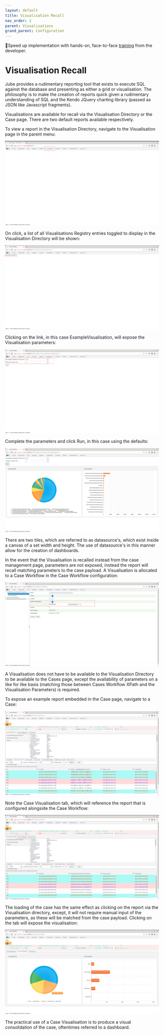 ```yaml
---
layout: default
title: Visualisation Recall
nav_order: 1
parent: Visualisations
grand_parent: Configuration
---
```


🚀Speed up implementation with hands-on, face-to-face [training](https://www.jube.io/training) from the developer.

# Visualisation Recall
Jube provides a rudimentary reporting tool that exists to execute SQL against the database and presenting as either a grid or visualisation.  The philosophy is to make the creation of reports quick given a rudimentary understanding of SQL and the Kendo JQuery charting library (passed as JSON like Javascript fragments).

Visualisations are available for recall via the Visualisation Directory or the Case page.  There are two default reports available respectively.

To view a report in the Visualisation Directory, navigate to the Visualisation page in the parent menu:

![Image](LocationOfVisualisationDirectory.png)

On click, a list of all Visualisations Registry entries toggled to display in the Visualisation Directory will be shown:

![Image](ListInVisualisationDirectory.png)

Clicking on the link, in this case ExampleVisualisation, will expose the Visualisation parameters:

![Image](ParametersExposed.png)

Complete the parameters and click Run,  in this case using the defaults:

![Image](ExampleVisualisationCharts.png)

There are two tiles, which are referred to as datasource's, which exist inside a canvas of a set width and height.  The use of datasource's in this manner allow for the creation of dashboards.

In the event that the Visualisation is recalled instead from the case management page, parameters are not exposed, instead the report will recall matching parameters to the case payload.  A Visualisation is allocated to a Case Workflow in the Case Workflow configuration:

![Image](LocationOfPairingOfCaseVisualisation.png)

A Visualisation does not have to be available to the Visualisation Directory to be available to the Cases page, except the availability of parameters on a like for like basis (matching those between Cases Workflow XPath and the Visualisation Parameters) is required.

To expose an example report embedded in the Case page, navigate to a Case:

![Image](NavigateToCase.png)

Note the Case Visualisation tab,  which will reference the report that is configured alongside the Case Workflow:

![Image](LocationOfCaseVisualisation.png)

The loading of the case has the same effect as clicking on the report via the Visualisation directory,  except,  it will not require manual input of the parameters,  as these will be matched from the case payload.  Clicking on the tab will expose the visualisation:

![Image](ExposedCaseVisualisation.png)

The practical use of a Case Visualisation is to produce a visual consolidation of the case, oftentimes referred to a dashboard. 